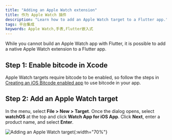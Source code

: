 ```yaml
---
title: "Adding an Apple Watch extension"
title: 作为 Apple Watch 插件
description: "Learn how to add an Apple Watch target to a Flutter app."
tags: 平台集成
keywords: Apple Watch,手表,Flutter嵌入式
---
```


While you cannot build an Apple Watch app with Flutter,
it is possible to add a native Apple Watch extension to a Flutter app.

## Step 1: Enable bitcode in Xcode

Apple Watch targets require bitcode to be enabled,
so follow the steps in
[Creating an iOS Bitcode enabled app](https://github.com/flutter/flutter/wiki/Creating-an-iOS-Bitcode-enabled-app)
to use bitcode in your app.

## Step 2: Add an Apple Watch target

In the menu, select **File > New > Target**. Once the dialog opens, select
**watchOS** at the top and click **Watch App for iOS App**. Click **Next**, 
enter a product name, and select **Enter**.

![Adding an Apple Watch target](/images/AppleWatchTarget.png){:width="70%"}


[Creating an iOS Bitcode enabled app]: {{site.github}}/flutter/flutter/wiki/Creating-an-iOS-Bitcode-enabled-app-(experimental)
